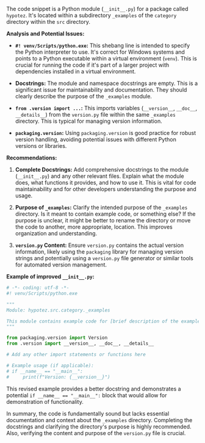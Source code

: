 The code snippet is a Python module (`__init__.py`) for a package called `hypotez`.  It's located within a subdirectory `_examples` of the `category` directory within the `src` directory.

**Analysis and Potential Issues:**

* **`#! venv/Scripts/python.exe`:** This shebang line is intended to specify the Python interpreter to use.  It's correct for Windows systems and points to a Python executable within a virtual environment (`venv`).  This is crucial for running the code if it's part of a larger project with dependencies installed in a virtual environment.

* **Docstrings:** The module and namespace docstrings are empty.  This is a significant issue for maintainability and documentation. They should clearly describe the purpose of the `_examples` module.

* **`from .version import ...`:**  This imports variables (`__version__`, `__doc__`, `__details__`) from the `version.py` file within the same `_examples` directory. This is typical for managing version information.

* **`packaging.version`:** Using `packaging.version` is good practice for robust version handling, avoiding potential issues with different Python versions or libraries.

**Recommendations:**

1. **Complete Docstrings:**  Add comprehensive docstrings to the module (`__init__.py`) and any other relevant files.  Explain what the module does, what functions it provides, and how to use it.  This is vital for code maintainability and for other developers understanding the purpose and usage.

2. **Purpose of `_examples`:** Clarify the intended purpose of the `_examples` directory.  Is it meant to contain example code, or something else?  If the purpose is unclear, it might be better to rename the directory or move the code to another, more appropriate, location.  This improves organization and understanding.

3. **`version.py` Content:** Ensure `version.py` contains the actual version information, likely using the `packaging` library for managing version strings and potentially using a `version.py` file generator or similar tools for automated version management.

**Example of improved `__init__.py`:**

```python
# -*- coding: utf-8 -*-
#! venv/Scripts/python.exe

"""
Module: hypotez.src.category._examples

This module contains example code for [brief description of the examples].
"""

from packaging.version import Version
from .version import __version__, __doc__, __details__

# Add any other import statements or functions here

# Example usage (if applicable):
# if __name__ == "__main__":
#     print(f"Version: {__version__}")
```

This revised example provides a better docstring and demonstrates a potential `if __name__ == "__main__":` block that would allow for demonstration of functionality.


In summary, the code is fundamentally sound but lacks essential documentation and context about the `_examples` directory.  Completing the docstrings and clarifying the directory's purpose is highly recommended. Also, verifying the content and purpose of the `version.py` file is crucial.

